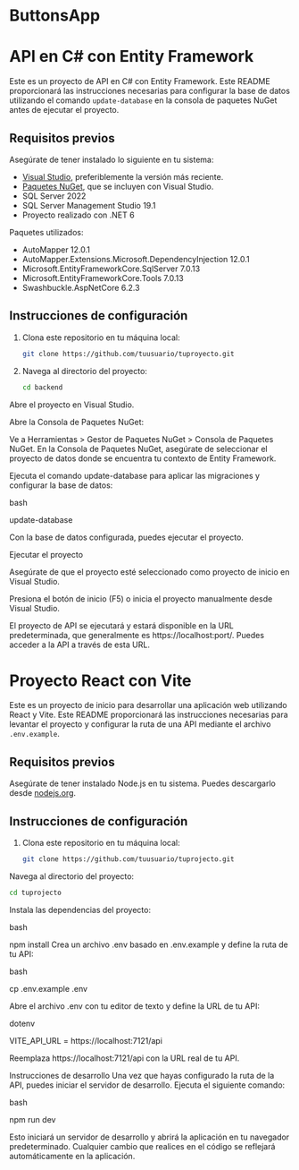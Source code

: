 # ButtonsApp

# API en C# con Entity Framework

Este es un proyecto de API en C# con Entity Framework. Este README proporcionará las instrucciones necesarias para configurar la base de datos utilizando el comando `update-database` en la consola de paquetes NuGet antes de ejecutar el proyecto.

## Requisitos previos

Asegúrate de tener instalado lo siguiente en tu sistema:

- [Visual Studio](https://visualstudio.microsoft.com/), preferiblemente la versión más reciente.
- [Paquetes NuGet](https://www.nuget.org/), que se incluyen con Visual Studio.
- SQL Server 2022
- SQL Server Management Studio 19.1
- Proyecto realizado con .NET 6

Paquetes utilizados:

- AutoMapper 12.0.1
- AutoMapper.Extensions.Microsoft.DependencyInjection 12.0.1
- Microsoft.EntityFrameworkCore.SqlServer 7.0.13
- Microsoft.EntityFrameworkCore.Tools 7.0.13
- Swashbuckle.AspNetCore 6.2.3

## Instrucciones de configuración

1. Clona este repositorio en tu máquina local:

   ```bash
   git clone https://github.com/tuusuario/tuproyecto.git
   
2. Navega al directorio del proyecto:
   ```bash
   cd backend

Abre el proyecto en Visual Studio.

Abre la Consola de Paquetes NuGet:

Ve a Herramientas > Gestor de Paquetes NuGet > Consola de Paquetes NuGet.
En la Consola de Paquetes NuGet, asegúrate de seleccionar el proyecto de datos donde se encuentra tu contexto de Entity Framework.

Ejecuta el comando update-database para aplicar las migraciones y configurar la base de datos:

bash

update-database

Con la base de datos configurada, puedes ejecutar el proyecto.

Ejecutar el proyecto

Asegúrate de que el proyecto esté seleccionado como proyecto de inicio en Visual Studio.

Presiona el botón de inicio (F5) o inicia el proyecto manualmente desde Visual Studio.

El proyecto de API se ejecutará y estará disponible en la URL predeterminada, que generalmente es https://localhost:port/. Puedes acceder a la API a través de esta URL.

# Proyecto React con Vite

Este es un proyecto de inicio para desarrollar una aplicación web utilizando React y Vite. Este README proporcionará las instrucciones necesarias para levantar el proyecto y configurar la ruta de una API mediante el archivo `.env.example`.

## Requisitos previos

Asegúrate de tener instalado Node.js en tu sistema. Puedes descargarlo desde [nodejs.org](https://nodejs.org/).

## Instrucciones de configuración

1. Clona este repositorio en tu máquina local:

   ```bash
   git clone https://github.com/tuusuario/tuprojecto.git
Navega al directorio del proyecto:

   ```bash
   cd tuprojecto
   ```
Instala las dependencias del proyecto:

bash

npm install
Crea un archivo .env basado en .env.example y define la ruta de tu API:

bash

cp .env.example .env

Abre el archivo .env con tu editor de texto y define la URL de tu API:

dotenv

VITE_API_URL = https://localhost:7121/api

Reemplaza https://localhost:7121/api con la URL real de tu API.

Instrucciones de desarrollo
Una vez que hayas configurado la ruta de la API, puedes iniciar el servidor de desarrollo. Ejecuta el siguiente comando:

bash

npm run dev

Esto iniciará un servidor de desarrollo y abrirá la aplicación en tu navegador predeterminado. Cualquier cambio que realices en el código se reflejará automáticamente en la aplicación.




